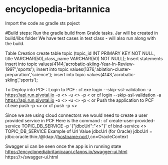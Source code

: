 # encyclopedia-britannica

Import the code as gradle sts poject 

#Build steps:
Run the gradle build from Gralde tasks.
Jar will be created in build/libs folder
We have test cases in test class - will also run along with the build.

Table Creation
create table topic (topic_id INT PRIMARY KEY NOT NULL, title VARCHAR(50),class_name VARCHAR(50) NOT NULL);
Insert statements
insert into topic values(4144,'acrobatic-skiing-Year-In-Review-1997','sports');
insert into topic values(1376,'ablation-cluster-preparation','science');
insert into topic values(4143,'acrobatic-skiing','sports');


To Deploy into PCF : 
Login to PCF :
cf.exe login --skip-ssl-validation -a https://api.run.pivotal.io -o <<Org-Name>> -u <<Username>> -p <<Password> or 
  cf login --skip-ssl-validation -a https://api.run.pivotal.io -o <<Org-Name>> -u <<Username>> -p <<Password> or
 Push the application to PCF 
 cf.exe push <PCF ApplicationName> -p <<Jar path>> or 
  cf push <PCF ApplicationName> -p <<Jar path>> 
 
  Since we are using cloud connectors we would need to create a user provided service in PCF 
  Here is the command :
  cf create-user-provided-service TOPIC_DB_SERVICE -p \'{\"jdbcUrl\":\"<<URLValue>>\"}\'
  cf bind-service <<PCFApplicationName>> TOPIC_DB_SERVICE
  Example of Url Value
  jdbcUrl (for Oracle)
  jdbcUrl = jdbc:oracle:thin:<UserName>/<password>@ldap://<hostname:port>/<schemaName>,cn=OracleContext



Swagger ui can be seen once the app is in running state
https://encyclopediabritanicaapi.cfapps.io/swagger-ui.html
https://<PCFAppName>>/swagger-ui.html
  

